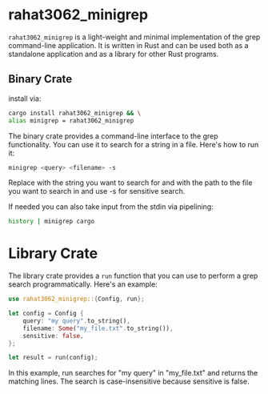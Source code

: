 # rahat3062_minigrep

`rahat3062_minigrep` is a light-weight and minimal implementation of the grep command-line application. It is written in Rust and can be used both as a standalone application and as a library for other Rust programs.

## Binary Crate

install via:

```bash
cargo install rahat3062_minigrep && \
alias minigrep = rahat3062_minigrep
```

The binary crate provides a command-line interface to the grep functionality. You can use it to search for a string in a file. Here's how to run it:

```bash
minigrep <query> <filename> -s
```

Replace <query> with the string you want to search for and <filename> with the path to the file you want to search in and use -s for sensitive search.

If needed you can also take input from the stdin via pipelining:

```bash
history | minigrep cargo
```

# Library Crate

The library crate provides a `run` function that you can use to perform a grep search programmatically. Here's an example:

```rust
use rahat3062_minigrep::{Config, run};

let config = Config {
    query: "my query".to_string(),
    filename: Some("my_file.txt".to_string()),
    sensitive: false,
};

let result = run(config);
```

In this example, run searches for "my query" in "my_file.txt" and returns the matching lines. The search is case-insensitive because sensitive is false.
